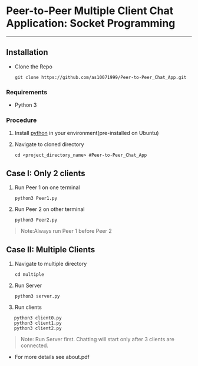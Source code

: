 # Peer-to-Peer Multiple Client Chat Application: Socket Programming

***
     
## Installation
* Clone the Repo
 
  `git clone https://github.com/as10071999/Peer-to-Peer_Chat_App.git`
### Requirements
* Python 3
### Procedure
1. Install [python](https://www.python.org/downloads/) in your environment(pre-installed on Ubuntu)
2. Navigate to cloned directory

   `cd <project_directory_name> #Peer-to-Peer_Chat_App`
## Case I: Only 2 clients
1. Run Peer 1 on one terminal



    `python3 Peer1.py `

2. Run Peer 2 on other terminal

    `python3 Peer2.py `

> Note:Always run Peer 1 before Peer 2

## Case II: Multiple Clients

1. Navigate to multiple directory

   `cd multiple`

2. Run Server

   `python3 server.py`

3. Run clients
 
```   
   python3 client0.py 
   python3 client1.py 
   python3 client2.py 
```

>Note: Run Server first. Chatting will start only after 3 clients are connected.

* For more details see about.pdf
